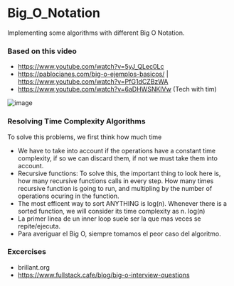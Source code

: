 # Big_O_Notation
Implementing some algorithms with different Big O Notation.

### Based on this video
- https://www.youtube.com/watch?v=5yJ_QLec0Lc
- https://pablocianes.com/big-o-ejemplos-basicos/ | https://www.youtube.com/watch?v=PfG1dCZBzWA
- https://www.youtube.com/watch?v=6aDHWSNKlVw (Tech with tim)

![image](https://user-images.githubusercontent.com/84288864/166108203-5f12825a-f213-4937-a502-e600a62f4216.png)


### Resolving Time Complexity Algorithms 

To solve this problems, we first think how much time

- We have to take into account if the operations have a constant time complexity, if so we can discard them, if not we must take them into account.
- Recursive functions: To solve this, the important thing to look here is, how many recursive functions calls in every step. How many times recursive function is going to run, and multipling by the number of operations ocuring in the function. 
- The most efficent way to sort ANYTHING is log(n). Whenever there is a sorted function, we will consider its time complexity as n. log(n)
- La primer linea de un inner loop suele ser la que mas veces se repite/ejecuta. 
- Para averiguar el Big O, siempre tomamos el peor caso del algoritmo. 


### Excercises
- brillant.org
- https://www.fullstack.cafe/blog/big-o-interview-questions
